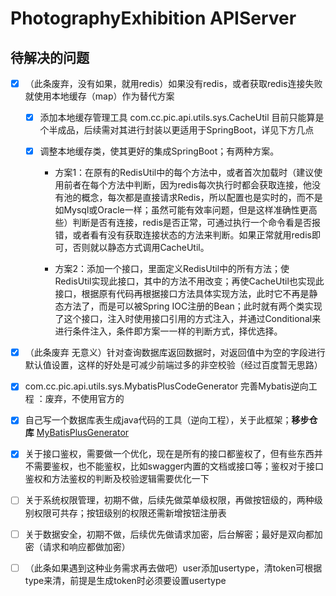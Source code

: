 # PhotographyExhibition APIServer

## 待解决的问题

- [x] （此条废弃，没有如果，就用redis）如果没有redis，或者获取redis连接失败就使用本地缓存（map）作为替代方案
  
    - [x] 添加本地缓存管理工具 com.cc.pic.api.utils.sys.CacheUtil 目前只能算是个半成品，后续需对其进行封装以更适用于SpringBoot，详见下方几点
    
    - [x] 调整本地缓存类，使其更好的集成SpringBoot；有两种方案。
      
        - 方案1：在原有的RedisUtil中的每个方法中，或者首次加载时（建议使用前者在每个方法中判断，因为redis每次执行时都会获取连接，他没有池的概念，每次都是直接请求Redis，所以配置也是实时的，而不是如Mysql或Oracle一样；虽然可能有效率问题，但是这样准确性更高些）判断是否有连接，redis是否正常，可通过执行一个命令看是否报错，或者看有没有获取连接状态的方法来判断。如果正常就用redis即可，否则就以静态方式调用CacheUtil。
        
        - 方案2：添加一个接口，里面定义RedisUtil中的所有方法；使RedisUtil实现此接口，其中的方法不用改变；再使CacheUtil也实现此接口，根据原有代码再根据接口方法具体实现方法，此时它不再是静态方法了，而是可以被Spring IOC注册的Bean；此时就有两个类实现了这个接口，注入时使用接口引用的方式注入，并通过Conditional来进行条件注入，条件即方案一一样的判断方式，择优选择。
- [x] （此条废弃 无意义）针对查询数据库返回数据时，对返回值中为空的字段进行默认值设置，这样的好处是可减少前端过多的非空校验（经过百度暂无思路）
- [x] com.cc.pic.api.utils.sys.MybatisPlusCodeGenerator 完善Mybatis逆向工程 ：废弃，不使用官方的
- [x] 自己写一个数据库表生成java代码的工具（逆向工程），关于此框架；**移步仓库** [MyBatisPlusGenerator](https://github.com/CandyMuj/MyBatisPlusGenerator)
- [x] 关于接口鉴权，需要做一个优化，现在是所有的接口都鉴权了，但有些东西并不需要鉴权，也不能鉴权，比如swagger内置的文档或接口等；鉴权对于接口鉴权和方法鉴权的判断及校验逻辑需要优化一下
- [ ] 关于系统权限管理，初期不做，后续先做菜单级权限，再做按钮级的，两种级别权限可共存；按钮级别的权限还需新增按钮注册表
- [ ] 关于数据安全，初期不做，后续优先做请求加密，后台解密；最好是双向都加密（请求和响应都做加密）
- [ ] （此条如果遇到这种业务需求再去做吧）user添加usertype，清token可根据type来清，前提是生成token时必须要设置usertype

